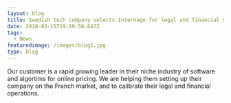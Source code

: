 ```yaml
---
layout: blog
title: Swedish tech company selects Internago for legal and financial set-up in France
date: 2018-03-15T19:59:58.647Z
tags:
  - News
featuredimage: /images/blog1.jpg
type: blog
---
```

Our customer is a rapid growing leader in their niche industry of software and algortims for online pricing. We are helping them setting up their company on the French market, and to calibrate their legal and financial operations.